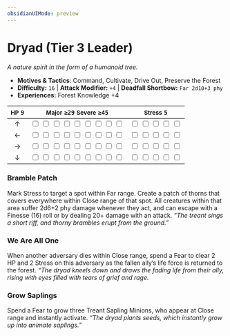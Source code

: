 ```yaml
---
obsidianUIMode: preview
---
```

# Dryad (Tier 3 Leader)

*A nature spirit in the form of a humanoid tree.*

- **Motives & Tactics**: Command, Cultivate, Drive Out, Preserve the Forest
- **Difficulty:** `16` | **Attack Modifier:** `+4` | **Deadfall Shortbow:** `Far 2d10+3 phy`
- **Experiences:** Forest Knowledge +4

| <small>HP</small> `9` | <small>Major</small> `≥29` <small>Severe</small> `≥45` | <small>Stress</small> `5` |
|:-:|:-:|:-:|
| ↑ |  <input type="checkbox" unchecked id="64b50d5d"> <input type="checkbox" unchecked id="7e5e0bb3"> <input type="checkbox" unchecked id="77fe8a08"> <input type="checkbox" unchecked id="4a32bb38"> <input type="checkbox" unchecked id="59f82177"> <input type="checkbox" unchecked id="0ffd42dd"> <input type="checkbox" unchecked id="cc80d18b"> <input type="checkbox" unchecked id="f7a6ba61"> <input type="checkbox" unchecked id="c6308a31"> |  <input type="checkbox" unchecked id="56c5bbcf"> <input type="checkbox" unchecked id="496d63d4"> <input type="checkbox" unchecked id="0061647d"> <input type="checkbox" unchecked id="51146040"> <input type="checkbox" unchecked id="26aa648e"> |
| ← |  <input type="checkbox" unchecked id="837d4e78"> <input type="checkbox" unchecked id="aed38299"> <input type="checkbox" unchecked id="f212ae05"> <input type="checkbox" unchecked id="945825b0"> <input type="checkbox" unchecked id="0b23f42d"> <input type="checkbox" unchecked id="49864184"> <input type="checkbox" unchecked id="dec6b42b"> <input type="checkbox" unchecked id="25ce1ac6"> <input type="checkbox" unchecked id="6c222865"> |  <input type="checkbox" unchecked id="c2521feb"> <input type="checkbox" unchecked id="3333dd0d"> <input type="checkbox" unchecked id="dc2f9e12"> <input type="checkbox" unchecked id="3a594f74"> <input type="checkbox" unchecked id="1d7d2577"> |
| → |  <input type="checkbox" unchecked id="182c470e"> <input type="checkbox" unchecked id="a438a218"> <input type="checkbox" unchecked id="d863833d"> <input type="checkbox" unchecked id="8318d27d"> <input type="checkbox" unchecked id="89cb8750"> <input type="checkbox" unchecked id="96eb384a"> <input type="checkbox" unchecked id="574fcbbc"> <input type="checkbox" unchecked id="07bcf276"> <input type="checkbox" unchecked id="cbcc0eb6"> |  <input type="checkbox" unchecked id="8bc8f05b"> <input type="checkbox" unchecked id="c42b6f61"> <input type="checkbox" unchecked id="ada49547"> <input type="checkbox" unchecked id="1d11a26b"> <input type="checkbox" unchecked id="056488ff"> |
| ↓ |  <input type="checkbox" unchecked id="e08c9695"> <input type="checkbox" unchecked id="c848684c"> <input type="checkbox" unchecked id="903d113d"> <input type="checkbox" unchecked id="350561d8"> <input type="checkbox" unchecked id="044eb667"> <input type="checkbox" unchecked id="43da05e6"> <input type="checkbox" unchecked id="90f43fa5"> <input type="checkbox" unchecked id="ca7bb50f"> <input type="checkbox" unchecked id="43a5d54b"> |  <input type="checkbox" unchecked id="5c2b6710"> <input type="checkbox" unchecked id="aaed1481"> <input type="checkbox" unchecked id="edbca86e"> <input type="checkbox" unchecked id="496335ad"> <input type="checkbox" unchecked id="e1897980"> |

### Bramble Patch

Mark Stress to target a spot within Far range. Create a patch of thorns that covers everywhere within Close range of that spot. All creatures within that area suffer 2d6+2 phy damage whenever they act, and can escape with a Finesse (16) roll or by dealing 20+ damage with an attack. *“The treant sings a short riff, and thorny brambles erupt from the ground.”*

### We Are All One

When another adversary dies within Close range, spend a Fear to clear 2 HP and 2 Stress on this adversary as the fallen ally’s life force is returned to the forest. *“The dryad kneels down and draws the fading life from their ally, rising with eyes filled with tears of grief and rage.*

### Grow Saplings

Spend a Fear to grow three Treant Sapling Minions, who appear at Close range and instantly activate. *“The dryad plants seeds, which instantly grow up into animate saplings.”*
